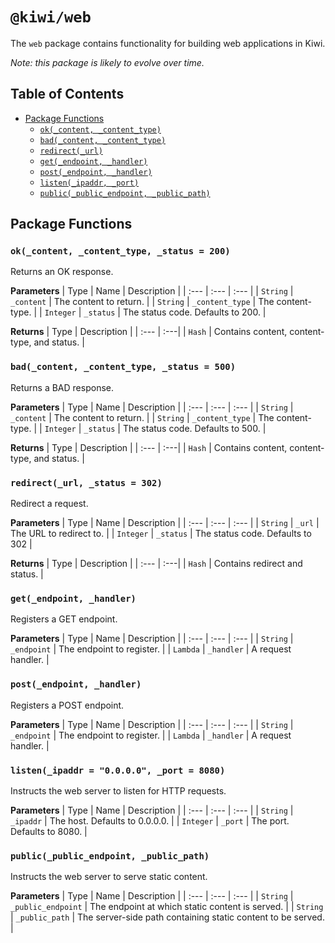 # `@kiwi/web`

The `web` package contains functionality for building web applications in Kiwi.

*Note: this package is likely to evolve over time.*

## Table of Contents

- [Package Functions](#package-functions)
  - [`ok(_content, _content_type)`](#ok_content-_content_type-_status--200)
  - [`bad(_content, _content_type)`](#bad_content-_content_type-_status--500)
  - [`redirect(_url)`](#redirect_url-_status--302)
  - [`get(_endpoint, _handler)`](#get_endpoint-_handler)
  - [`post(_endpoint, _handler)`](#post_endpoint-_handler)
  - [`listen(_ipaddr, _port)`](#listen_ipaddr--0000-_port--8080)
  - [`public(_public_endpoint, _public_path)`](#public_public_endpoint-_public_path)

## Package Functions

### `ok(_content, _content_type, _status = 200)`

Returns an OK response.

**Parameters**
| Type | Name | Description |
| :--- | :--- | :--- |
| `String` | `_content` | The content to return. |
| `String` | `_content_type` | The content-type. |
| `Integer` | `_status` | The status code. Defaults to 200. |

**Returns**
| Type | Description |
| :--- | :---|
| `Hash` | Contains content, content-type, and status. |


### `bad(_content, _content_type, _status = 500)`

Returns a BAD response.

**Parameters**
| Type | Name | Description |
| :--- | :--- | :--- |
| `String` | `_content` | The content to return. |
| `String` | `_content_type` | The content-type. |
| `Integer` | `_status` | The status code. Defaults to 500. |

**Returns**
| Type | Description |
| :--- | :---|
| `Hash` | Contains content, content-type, and status. |

### `redirect(_url, _status = 302)`

Redirect a request.

**Parameters**
| Type | Name | Description |
| :--- | :--- | :--- |
| `String` | `_url` | The URL to redirect to. |
| `Integer` | `_status` | The status code. Defaults to 302 |

**Returns**
| Type | Description |
| :--- | :---|
| `Hash` | Contains redirect and status. |

### `get(_endpoint, _handler)`

Registers a GET endpoint.

**Parameters**
| Type | Name | Description |
| :--- | :--- | :--- |
| `String` | `_endpoint` | The endpoint to register. |
| `Lambda` | `_handler` | A request handler. |

### `post(_endpoint, _handler)`

Registers a POST endpoint.

**Parameters**
| Type | Name | Description |
| :--- | :--- | :--- |
| `String` | `_endpoint` | The endpoint to register. |
| `Lambda` | `_handler` | A request handler. |

### `listen(_ipaddr = "0.0.0.0", _port = 8080)`

Instructs the web server to listen for HTTP requests.

**Parameters**
| Type | Name | Description |
| :--- | :--- | :--- |
| `String` | `_ipaddr` | The host. Defaults to 0.0.0.0. |
| `Integer` | `_port` | The port. Defaults to 8080. |

### `public(_public_endpoint, _public_path)`

Instructs the web server to serve static content.
  
**Parameters**
| Type | Name | Description |
| :--- | :--- | :--- |
| `String` | `_public_endpoint` | The endpoint at which static content is served. |
| `String` | `_public_path` | The server-side path containing static content to be served. |
